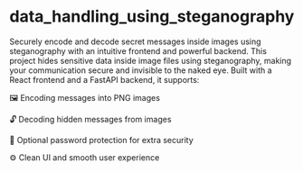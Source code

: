 # data_handling_using_steganography
Securely encode and decode secret messages inside images using steganography with an intuitive frontend and powerful backend.
This project hides sensitive data inside image files using steganography, making your communication secure and invisible to the naked eye. Built with a React frontend and a FastAPI backend, it supports:

🖼️ Encoding messages into PNG images

🔓 Decoding hidden messages from images

🔑 Optional password protection for extra security

⚙️ Clean UI and smooth user experience

